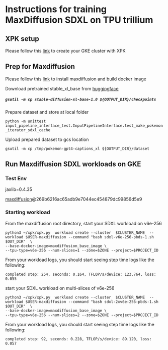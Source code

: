 # Instructions for training MaxDiffusion SDXL on TPU trillium

## XPK setup
Please follow this [link](https://github.com/AI-Hypercomputer/tpu-recipes/training/trillium/XPK_README.md) to create your GKE cluster with XPK

## Prep for Maxdiffusion 
Please follow this [link](https://github.com/AI-Hypercomputer/tpu-recipes/training/trillium/MAXDIFFUSION_README.md) to install maxdiffusion and build docker image

Download pretrained stable_xl_base from [huggingface](https://huggingface.co/stabilityai/stable-diffusion-xl-base-1.0/tree/main)
##### `gsutil -m cp stable-diffusion-xl-base-1.0 ${OUTPUT_DIR}/checkpoints `

Prepare dataset and store at local folder

`python -m unittest input_pipeline_interface_test.InputPipelineInterface.test_make_pokemon_iterator_sdxl_cache`

Upload prepared dataset to gcs location

`gsutil -m cp /tmp/pokemon-gpt4-captions_xl ${OUTPUT_DIR}/dataset `
## Run Maxdiffusion SDXL workloads on GKE

### Test Env
jaxlib=0.4.35

[maxdiffusion](https://github.com/AI-Hypercomputer/maxdiffusion.git)@269b6216ac65adb9e7044ec454879dc99856d5e9

### Starting workload

From the maxdiffusion root directory, start your SDXL workload on v6e-256

```
python3 ~/xpk/xpk.py  workload create --cluster  $CLUSTER_NAME  --workload $USER-maxdiffusion --command "bash sdxl-v6e-256-pbds-1.sh $OUT_DIR"  \
--base-docker-image=maxdiffusion_base_image \
--tpu-type=v6e-256 --num-slices=1 --zone=$ZONE --project=$PROJECT_ID
```

From your workload logs, you should start seeing step time logs like the following:
```
completed step: 254, seconds: 0.164, TFLOP/s/device: 123.764, loss: 0.055
```

start your SDXL workload on multi-slices of v6e-256

```
python3 ~/xpk/xpk.py  workload create --cluster  $CLUSTER_NAME  --workload $USER-maxdiffusion --command "bash sdxl-2xv6e-256-pbds-1.sh $OUT_DIR"  \
--base-docker-image=maxdiffusion_base_image \
--tpu-type=v6e-256 --num-slices=2 --zone=$ZONE --project=$PROJECT_ID
```

From your workload logs, you should start seeing step time logs like the following:
```
completed step: 92, seconds: 0.228, TFLOP/s/device: 89.120, loss: 0.057
```
